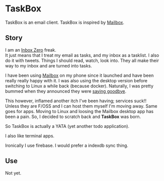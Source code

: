 # TaskBox 

TaskBox is an email client. TaskBox is inspired by [Mailbox](http://www.mailboxapp.com/). 

## Story

I am an [Inbox Zero](http://www.43folders.com/izero) freak.  
It just means that I treat my email as tasks, and my inbox as a tasklist. I also do it with tweets. Things I should read, watch, look into. They all make their way to my inbox and are turned into tasks. 

I have been using [Mailbox](http://www.mailboxapp.com/) on my phone since it launched and have been really really happy with it. I was also using the desktop version before switching to Linux a while back (because docker). Naturally, I was pretty bummed when they announced they were [saying goodbye](https://blogs.dropbox.com/mailbox/2015/12/saying-goodbye/).  

This however, inflamed another itch I've been having; services suck!! Unless they are F/OSS and I can host them myself I'm moving away. Same goes for apps. Moving to Linux and loosing the Mailbox desktop app has been a pain. So, I decided to scratch back and **TaskBox** was born.

So TaskBox is actually a YATA (yet another todo application).

I also like terminal apps.

Ironically I use firebase. I would prefer a indexdb sync thing.

## Use

Not yet.

